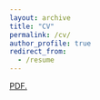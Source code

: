 ```yaml
---
layout: archive
title: "CV"
permalink: /cv/
author_profile: true
redirect_from:
  - /resume
---
```


<a href="krishnakrao.github.io/images/Resume.pdf" target="_blank">PDF.</a>
